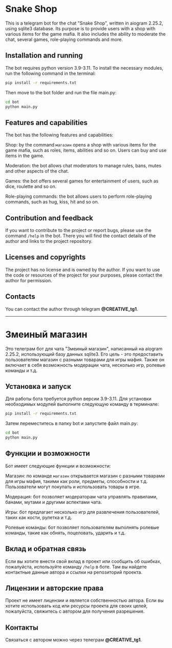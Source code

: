 # Snake Shop

This is a telegram bot for the chat "Snake Shop", written in aiogram 2.25.2, using sqlite3 database. Its purpose is to provide users with a shop with various items for the game mafia. It also includes the ability to moderate the chat, several games, role-playing commands and more.

## Installation and running

The bot requires python version 3.9-3.11. To install the necessary modules, run the following command in the terminal:

```bash
pip install -r requirements.txt
```

Then move to the bot folder and run the file main.py:

```bash
cd bot
python main.py
```

## Features and capabilities

The bot has the following features and capabilities:

Shop: by the command <code>магазин</code> opens a shop with various items for the game mafia, such as roles, items, abilities and so on. Users can buy and use items in the game.

Moderation: the bot allows chat moderators to manage rules, bans, mutes and other aspects of the chat.

Games: the bot offers several games for entertainment of users, such as dice, roulette and so on.

Role-playing commands: the bot allows users to perform role-playing commands, such as hug, kiss, hit and so on.

## Contribution and feedback

If you want to contribute to the project or report bugs, please use the command <code>/help</code> in the bot. There you will find the contact details of the author and links to the project repository.

## Licenses and copyrights

The project has no license and is owned by the author. If you want to use the code or resources of the project for your purposes, please contact the author for permission.

## Contacts

You can contact the author through telegram <b>@CREATIVE_tg1</b>.

---
# Змеиный магазин

Это телеграм бот для чата "Змеиный магазин", написанный на aiogram 2.25.2, использующий базу данных sqlite3. Его цель - это предоставить пользователям магазин с разными товарами для игры мафия. Также он включает в себя возможность модерации чата, несколько игр, ролевые команды и т.д.

## Установка и запуск

Для работы бота требуется python версии 3.9-3.11. Для установки необходимых модулей выполните следующую команду в терминале:

```bash
pip install -r requirements.txt
```
Затем переместитесь в папку bot и запустите файл main.py:

```bash
cd bot
python main.py
```

##  Функции и возможности

Бот имеет следующие функции и возможности:

Магазин: по команде <code>магазин</code> открывается магазин с разными товарами для игры мафия, такими как роли, предметы, способности и т.д. Пользователи могут покупать и использовать товары в игре.

Модерация: бот позволяет модераторам чата управлять правилами, банами, мутами и другими аспектами чата.

Игры: бот предлагает несколько игр для развлечения пользователей, таких как кости, рулетка и т.д.

Ролевые команды: бот позволяет пользователям выполнять ролевые команды, такие как обнять, поцеловать, ударить и т.д.

## Вклад и обратная связь

Если вы хотите внести свой вклад в проект или сообщить об ошибках, пожалуйста, используйте команду <code>/help</code> в боте. Там вы найдете контактные данные автора и ссылки на репозиторий проекта.

## Лицензии и авторские права

Проект не имеет лицензии и является собственностью автора. Если вы хотите использовать код или ресурсы проекта для своих целей, пожалуйста, свяжитесь с автором для получения разрешения.

## Контакты

Связаться с автором можно через телеграм <b>@CREATIVE_tg1</b>.


